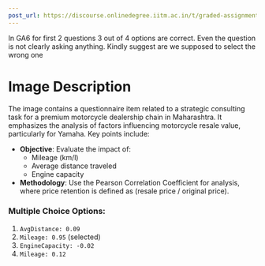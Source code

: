 ```yaml
---
post_url: https://discourse.onlinedegree.iitm.ac.in/t/graded-assignment-6/169283/11
---
```

In GA6 for first 2 questions 3 out of 4 options are correct. Even the question is not clearly asking anything. Kindly suggest are we supposed to select the wrong one  

# Image Description

The image contains a questionnaire item related to a strategic consulting task for a premium motorcycle dealership chain in Maharashtra. It emphasizes the analysis of factors influencing motorcycle resale value, particularly for Yamaha. Key points include:

- **Objective**: Evaluate the impact of:
  - Mileage (km/l)
  - Average distance traveled
  - Engine capacity
- **Methodology**: Use the Pearson Correlation Coefficient for analysis, where price retention is defined as (resale price / original price).

### Multiple Choice Options:
1. `AvgDistance: 0.09`
2. `Mileage: 0.95` (selected)
3. `EngineCapacity: -0.02`
4. `Mileage: 0.12`